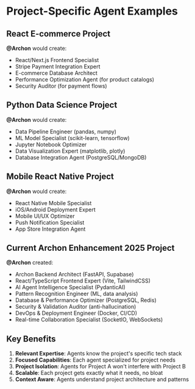 # Project-Specific Agent Examples

## React E-commerce Project
**@Archon** would create:
- React/Next.js Frontend Specialist  
- Stripe Payment Integration Expert
- E-commerce Database Architect
- Performance Optimization Agent (for product catalogs)
- Security Auditor (for payment flows)

## Python Data Science Project  
**@Archon** would create:
- Data Pipeline Engineer (pandas, numpy)
- ML Model Specialist (scikit-learn, tensorflow)
- Jupyter Notebook Optimizer
- Data Visualization Expert (matplotlib, plotly)
- Database Integration Agent (PostgreSQL/MongoDB)

## Mobile React Native Project
**@Archon** would create:
- React Native Mobile Specialist
- iOS/Android Deployment Expert  
- Mobile UI/UX Optimizer
- Push Notification Specialist
- App Store Integration Agent

## Current Archon Enhancement 2025 Project
**@Archon** created:
- Archon Backend Architect (FastAPI, Supabase)
- React/TypeScript Frontend Expert (Vite, TailwindCSS)
- AI Agent Intelligence Specialist (PydanticAI)
- Pattern Recognition Engineer (ML, data analysis)
- Database & Performance Optimizer (PostgreSQL, Redis)
- Security & Validation Auditor (anti-hallucination)
- DevOps & Deployment Engineer (Docker, CI/CD)
- Real-time Collaboration Specialist (SocketIO, WebSockets)

## Key Benefits

1. **Relevant Expertise**: Agents know the project's specific tech stack
2. **Focused Capabilities**: Each agent specialized for project needs
3. **Project Isolation**: Agents for Project A won't interfere with Project B
4. **Scalable**: Each project gets exactly what it needs, no bloat
5. **Context Aware**: Agents understand project architecture and patterns